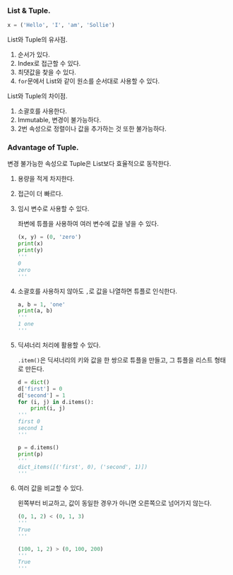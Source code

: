 ### List & Tuple.

```python
x = ('Hello', 'I', 'am', 'Sollie')
```

List와 Tuple의 유사점.

1. 순서가 있다.
2. Index로 접근할 수 있다.
3. 최댓값을 찾을 수 있다.
4. `for`문에서 List와 같이 원소를 순서대로 사용할 수 있다. 

List와 Tuple의 차이점.

1. 소괄호를 사용한다.
2. Immutable, 변경이 불가능하다.
3. 2번 속성으로 정렬이나 값을 추가하는 것 또한 불가능하다.

### Advantage of Tuple.

변경 불가능한 속성으로 Tuple은 List보다 효율적으로 동작한다.

1. 용량을 적게 차지한다.
2. 접근이 더 빠르다.

3. 임시 변수로 사용할 수 있다.

    좌변에 튜플을 사용하여 여러 변수에 값을 넣을 수 있다.

    ```python
    (x, y) = (0, 'zero')
    print(x)
    print(y)
    '''
    0
    zero
    '''
    ```

4. 소괄호를 사용하지 않아도 `,`로 값을 나열하면 튜플로 인식한다.

    ```python
    a, b = 1, 'one'
    print(a, b)
    '''
    1 one
    '''
    ```

5. 딕셔너리 처리에 활용할 수 있다.

    `.item()`은 딕셔너리의 키와 값을 한 쌍으로 튜플을 만들고, 그 튜플을 리스트 형태로 만든다.

    ```python
    d = dict()
    d['first'] = 0
    d['second'] = 1
    for (i, j) in d.items(): 
        print(i, j)
    '''
    first 0
    second 1
    '''

    p = d.items()
    print(p)
    '''
    dict_items([('first', 0), ('second', 1)])
    '''
    ```

6. 여러 값을 비교할 수 있다.

    왼쪽부터 비교하고, 값이 동일한 경우가 아니면 오른쪽으로 넘어가지 않는다.

    ```python
    (0, 1, 2) < (0, 1, 3)
    '''
    True
    '''

    (100, 1, 2) > (0, 100, 200)
    '''
    True
    '''
    ```